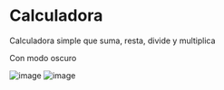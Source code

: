 # Calculadora

Calculadora simple que suma, resta, divide y multiplica

Con modo oscuro

![image](https://user-images.githubusercontent.com/60717025/148212648-6479f6c7-2066-4da9-bcdd-aa735c7c4c57.png)
![image](https://user-images.githubusercontent.com/60717025/148212848-4788cb0c-0eff-4b13-9a97-f7bba73b8259.png)

